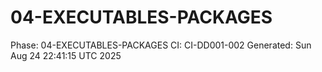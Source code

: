 # 04-EXECUTABLES-PACKAGES
Phase: 04-EXECUTABLES-PACKAGES
CI: CI-DD001-002
Generated: Sun Aug 24 22:41:15 UTC 2025
